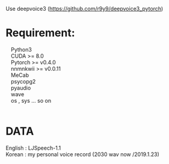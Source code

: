 Use deepvoice3 (https://github.com/r9y9/deepvoice3_pytorch)<br>
# Requirement:<br>
  &emsp;Python3<br>
  &emsp;CUDA >= 8.0<br>
  &emsp;Pytorch >= v0.4.0<br>
  &emsp;nnmnkwii >= v0.0.11<br>
  &emsp;MeCab<br>
  &emsp;psycopg2<br>
  &emsp;pyaudio<br>
  &emsp;wave<br>
  &emsp;os , sys ... so on<br><br>

# DATA
English : LJSpeech-1.1<br>
Korean : my personal voice record (2030 wav now /2019.1.23)<br>

